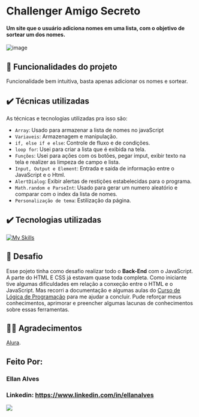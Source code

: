 # Challenger Amigo Secreto
#### Um site que o usuário adiciona nomes em uma lista, com o objetivo de sortear um dos nomes.

![image]()

## 🔨 Funcionalidades do projeto

Funcionalidade bem intuitiva, basta apenas adicionar os nomes e sortear.

## ✔️ Técnicas utilizadas

As técnicas e tecnologias utilizadas pra isso são:

- `Array`: Usado para armazenar a lista de nomes no javaScript
- `Variaveis`: Armazenagem e manipulação.
- `if, else if e else`: Controle de fluxo e de condições.
- `loop for`: Usei para criar a lista que é exibida na tela.
- `Funções`: Usei para ações com os botões, pegar imput, exibir texto na tela e realizer as limpeza de campo e lista.
- `Input, Output e Element`: Entrada e saida de informação entre o JavaScript e o Html.
- `AlertDialog`: Exibir alertas de restições estabelecidas para o programa.
- `Math.random e ParseInt`: Usado para gerar um numero aleatório e comparar com o index da lista de nomes.
- `Personalização de tema`: Estilização da página.

## ✔️ Tecnologias utilizadas
  [![My Skills](https://skillicons.dev/icons?i=github,git,md,js,html,css)](https://github.com/siiqueira)

## 🎯 Desafio

Esse pojeto tinha como desafio realizar todo o **Back-End** com o JavaScript. A parte do HTML E CSS já estavam quase toda completa.
Como iniciante tive algumas dificuldades em relação a conxeção entre o HTML e o JavaScript. Mas recorri a documentação e algumas aulas do [Curso de Lógica de Programação](https://cursos.alura.com.br/course/logica-programacao-mergulhe-programacao-javascript) para me ajudar a concluir.
Pude reforçar meus conhecimentos, aprimorar e preencher algumas lacunas de conhecimentos sobre essas ferramentas.

## 🙏🏽 Agradecimentos
[Alura](https://www.alura.com.br/?srsltid=AfmBOoppx95k3yHj3Iem3rrS2-mdBrwFRhPrKmX4I_I2AWGO5Od-uU3Y).

## Feito Por:
### Ellan Alves
### Linkedin: https://www.linkedin.com/in/ellanalves
![](https://img.shields.io/github/license/alura-cursos/android-com-kotlin-personalizando-ui)
